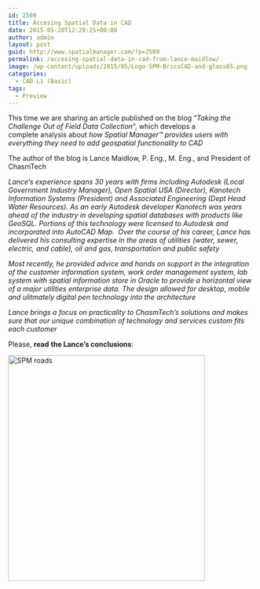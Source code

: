 ```yaml
---
id: 2509
title: Accesing Spatial Data in CAD
date: 2015-05-20T12:29:25+00:00
author: admin
layout: post
guid: http://www.spatialmanager.com/?p=2509
permalink: /accesing-spatial-data-in-cad-from-lance-maidlow/
image: /wp-content/uploads/2015/05/Logo-SPM-BricsCAD-and-glass85.png
categories:
  - CAD L1 (Basic)
tags:
  - Preview
---
```

<span>This time we are sharing an article published on the blog &#8220;<em>Taking the Challenge Out of Field Data Collection</em>&#8220;, which develops a complete analysis about <em>how Spatial Manager</em></span>_<span>™ </span><span>provides users with everything they need to add geospatial functionality to CAD</span>_

<!--more-->

The author of the blog is Lance Maidlow, P. Eng., M. Eng., and President of ChasmTech

_Lance&#8217;s experience spans 30 years with firms including Autodesk (Local Government Industry Manager), Open Spatial USA (Director), Kanotech Information Systems (President) and Associated Engineering (Dept Head Water Resources). As an early Autodesk developer Kanotech was years ahead of the industry in developing spatial databases with products like GeoSQL. Portions of this technology were licensed to Autodesk and incorporated into AutoCAD Map.  Over the course of his career, Lance has delivered his consulting expertise in the areas of utilities (water, sewer, electric, and cable), oil and gas, transportation and public safety_

_Most recently, he provided advice and hands on support in the integration of the customer information system, work order management system, lab system with spatial information store in Oracle to provide a horizontal view of a major utilities enterprise data. The design allowed for desktop, mobile and ulitmately digital pen technology into the architecture_

_Lance brings a focus on practicality to ChasmTech’s solutions and makes sure that our unique combination of technology and services custom fits each customer_

<span>Please, <strong>read</strong></span> <span><strong>the Lance&#8217;s conclusions</strong></span><span>:</span>

<p>
  <a href="https://chasmtech.wordpress.com/2015/05/14/accessing-spatial-data-in-cad-without-autocad-map/" target="_blank" rel="nofollow"><img src="http://www.spatialmanager.com/wp-content/uploads/2015/05/SPM-roads.png" alt="SPM roads" width="400" height="460" srcset="http://www.spatialmanager.com/wp-content/uploads/2015/05/SPM-roads.png 587w, http://www.spatialmanager.com/wp-content/uploads/2015/05/SPM-roads-260x300.png 260w" sizes="(max-width: 400px) 100vw, 400px" /></a>
</p>